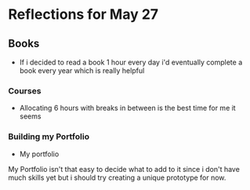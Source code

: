 # Reflections for May 27

## Books

* If i decided to read a book 1 hour every day i'd eventually complete a book every year which is really helpful

### Courses

* Allocating 6 hours with breaks in between is the best time for me it seems

### Building my Portfolio

* My portfolio 

My Portfolio isn't that easy to decide what to add to it since i don't have much skills yet but i should try creating a unique prototype for now.